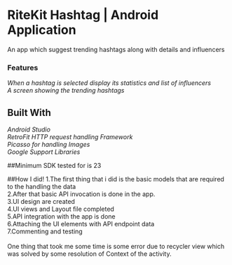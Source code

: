 # RiteKit Hashtag  | Android Application
An app which suggest trending hashtags along with details and influencers

### Features
*When a hashtag is selected display its statistics and list of influencers*</br>
*A screen showing the trending hashtags*</br>

## Built With
*Android Studio*</br>
*RetroFit HTTP request handling Framework*</br>
*Picasso for handling Images*</br>
*Google Support Libraries*</br>

##Minimum SDK tested for is 23

##How I did!
1.The first thing that i did is the basic models that are required to the handling the data</br>
2.After that basic API invocation is done in the app.</br>
3.UI design are created</br>
4.UI views and Layout file completed</br>
5.API integration with the app is done</br>
6.Attaching the UI elements with API endpoint data</br>
7.Commenting and testing</br>
 </br>
One thing that took me some time is some error due to recycler view which was solved by some resolution of Context of the activity.</br>
